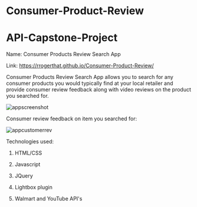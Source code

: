 # Consumer-Product-Review

# API-Capstone-Project

Name: Consumer Products Review Search App

Link: https://rrogerthat.github.io/Consumer-Product-Review/

Consumer Products Review Search App allows you to search for any consumer products you would typically find at your local retailer and
provide consumer review feedback along with video reviews on the product you searched for.

![appscreenshot](https://user-images.githubusercontent.com/33015217/39415288-449a1a3a-4bf6-11e8-879e-a36752c760e8.PNG)


Consumer review feedback on item you searched for:

![appcustomerrev](https://user-images.githubusercontent.com/33015217/46591125-6e905980-ca6d-11e8-92ef-15d047583333.PNG)


Technologies used:

1. HTML/CSS

2. Javascript

3. JQuery

4. Lightbox plugin

5. Walmart and YouTube API's
